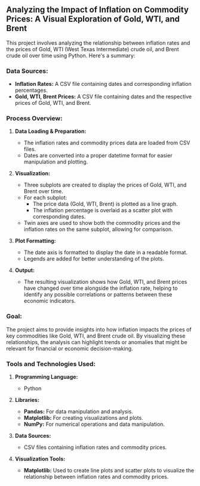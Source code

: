 ## Analyzing the Impact of Inflation on Commodity Prices: A Visual Exploration of Gold, WTI, and Brent

This project involves analyzing the relationship between inflation rates and the prices of Gold, WTI (West Texas Intermediate) crude oil, and Brent crude oil over time using Python. Here's a summary:

### **Data Sources:**
- **Inflation Rates:** A CSV file containing dates and corresponding inflation percentages.
- **Gold, WTI, Brent Prices:** A CSV file containing dates and the respective prices of Gold, WTI, and Brent.

### **Process Overview:**
1. **Data Loading & Preparation:**
   - The inflation rates and commodity prices data are loaded from CSV files.
   - Dates are converted into a proper datetime format for easier manipulation and plotting.

2. **Visualization:**
   - Three subplots are created to display the prices of Gold, WTI, and Brent over time.
   - For each subplot:
     - The price data (Gold, WTI, Brent) is plotted as a line graph.
     - The inflation percentage is overlaid as a scatter plot with corresponding dates.
   - Twin axes are used to show both the commodity prices and the inflation rates on the same subplot, allowing for comparison.

3. **Plot Formatting:**
   - The date axis is formatted to display the date in a readable format.
   - Legends are added for better understanding of the plots.

4. **Output:**
   - The resulting visualization shows how Gold, WTI, and Brent prices have changed over time alongside the inflation rate, helping to identify any possible correlations or patterns between these economic indicators.

### **Goal:**
The project aims to provide insights into how inflation impacts the prices of key commodities like Gold, WTI, and Brent crude oil. By visualizing these relationships, the analysis can highlight trends or anomalies that might be relevant for financial or economic decision-making.

### **Tools and Technologies Used:**

1. **Programming Language:**
   - Python

2. **Libraries:**
   - **Pandas:** For data manipulation and analysis.
   - **Matplotlib:** For creating visualizations and plots.
   - **NumPy:** For numerical operations and data manipulation.

3. **Data Sources:**
   - CSV files containing inflation rates and commodity prices.

4. **Visualization Tools:**
   - **Matplotlib:** Used to create line plots and scatter plots to visualize the relationship between inflation rates and commodity prices.
